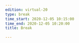 ```yaml
---
edition: virtual-20
type: break
time_start: 2020-12-05 10:15:00
time_end: 2020-12-05 10:20:00
title: Break
 
---
```

  

 
